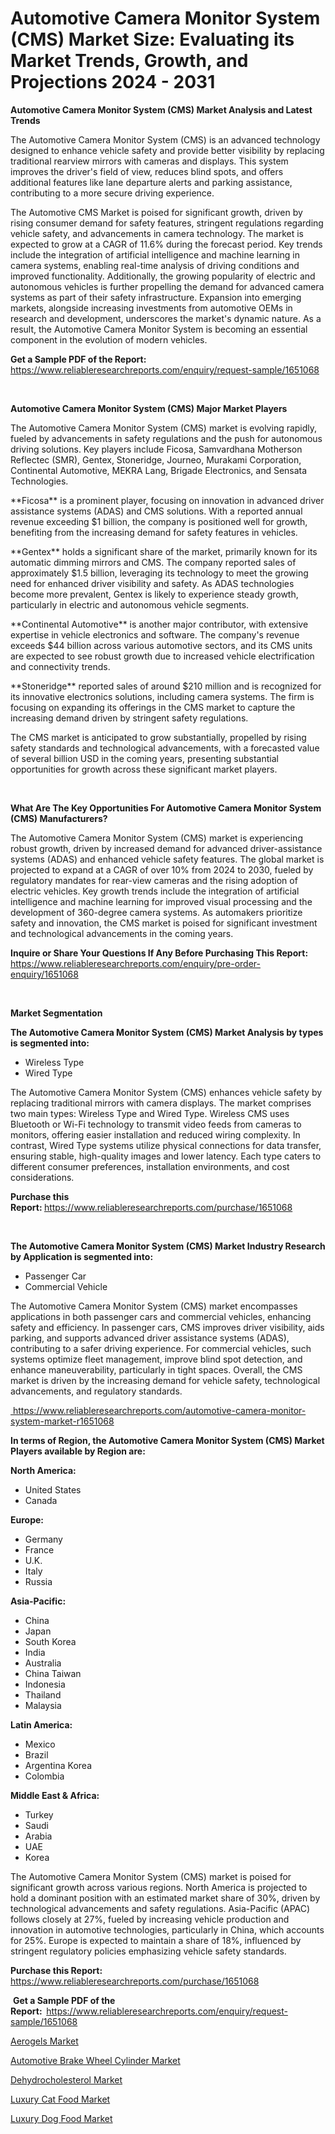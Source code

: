 <p><h1>Automotive Camera Monitor System (CMS) Market Size: Evaluating its Market Trends, Growth, and Projections 2024 - 2031</h1></p><p><strong>Automotive Camera Monitor System (CMS) Market Analysis and Latest Trends</strong></p>
<p><p>The Automotive Camera Monitor System (CMS) is an advanced technology designed to enhance vehicle safety and provide better visibility by replacing traditional rearview mirrors with cameras and displays. This system improves the driver's field of view, reduces blind spots, and offers additional features like lane departure alerts and parking assistance, contributing to a more secure driving experience.</p><p>The Automotive CMS Market is poised for significant growth, driven by rising consumer demand for safety features, stringent regulations regarding vehicle safety, and advancements in camera technology. The market is expected to grow at a CAGR of 11.6% during the forecast period. Key trends include the integration of artificial intelligence and machine learning in camera systems, enabling real-time analysis of driving conditions and improved functionality. Additionally, the growing popularity of electric and autonomous vehicles is further propelling the demand for advanced camera systems as part of their safety infrastructure. Expansion into emerging markets, alongside increasing investments from automotive OEMs in research and development, underscores the market's dynamic nature. As a result, the Automotive Camera Monitor System is becoming an essential component in the evolution of modern vehicles.</p></p>
<p><strong>Get a Sample PDF of the Report:&nbsp;</strong> <a href="https://www.reliableresearchreports.com/enquiry/request-sample/1651068?utm_campaign=1393&utm_medium=2&utm_source=Github&utm_content=ia&utm_term=26092024&utm_id=automotive-camera-monitor-system-cms">https://www.reliableresearchreports.com/enquiry/request-sample/1651068</a></p>
<p>&nbsp;</p>
<p><strong>Automotive Camera Monitor System (CMS) Major Market Players</strong></p>
<p><p>The Automotive Camera Monitor System (CMS) market is evolving rapidly, fueled by advancements in safety regulations and the push for autonomous driving solutions. Key players include Ficosa, Samvardhana Motherson Reflectec (SMR), Gentex, Stoneridge, Journeo, Murakami Corporation, Continental Automotive, MEKRA Lang, Brigade Electronics, and Sensata Technologies.</p><p>**Ficosa** is a prominent player, focusing on innovation in advanced driver assistance systems (ADAS) and CMS solutions. With a reported annual revenue exceeding $1 billion, the company is positioned well for growth, benefiting from the increasing demand for safety features in vehicles.</p><p>**Gentex** holds a significant share of the market, primarily known for its automatic dimming mirrors and CMS. The company reported sales of approximately $1.5 billion, leveraging its technology to meet the growing need for enhanced driver visibility and safety. As ADAS technologies become more prevalent, Gentex is likely to experience steady growth, particularly in electric and autonomous vehicle segments.</p><p>**Continental Automotive** is another major contributor, with extensive expertise in vehicle electronics and software. The company's revenue exceeds $44 billion across various automotive sectors, and its CMS units are expected to see robust growth due to increased vehicle electrification and connectivity trends.</p><p>**Stoneridge** reported sales of around $210 million and is recognized for its innovative electronics solutions, including camera systems. The firm is focusing on expanding its offerings in the CMS market to capture the increasing demand driven by stringent safety regulations.</p><p>The CMS market is anticipated to grow substantially, propelled by rising safety standards and technological advancements, with a forecasted value of several billion USD in the coming years, presenting substantial opportunities for growth across these significant market players.</p></p>
<p>&nbsp;</p>
<p><strong>What Are The Key Opportunities For Automotive Camera Monitor System (CMS) Manufacturers?</strong></p>
<p><p>The Automotive Camera Monitor System (CMS) market is experiencing robust growth, driven by increased demand for advanced driver-assistance systems (ADAS) and enhanced vehicle safety features. The global market is projected to expand at a CAGR of over 10% from 2024 to 2030, fueled by regulatory mandates for rear-view cameras and the rising adoption of electric vehicles. Key growth trends include the integration of artificial intelligence and machine learning for improved visual processing and the development of 360-degree camera systems. As automakers prioritize safety and innovation, the CMS market is poised for significant investment and technological advancements in the coming years.</p></p>
<p><strong>Inquire or Share Your Questions If Any Before Purchasing This Report:</strong> <a href="https://www.reliableresearchreports.com/enquiry/pre-order-enquiry/1651068?utm_campaign=1393&utm_medium=2&utm_source=Github&utm_content=ia&utm_term=26092024&utm_id=automotive-camera-monitor-system-cms">https://www.reliableresearchreports.com/enquiry/pre-order-enquiry/1651068</a></p>
<p>&nbsp;</p>
<p><strong>Market Segmentation</strong></p>
<p><strong>The Automotive Camera Monitor System (CMS) Market Analysis by types is segmented into:</strong></p>
<p><ul><li>Wireless Type</li><li>Wired Type</li></ul></p>
<p><p>The Automotive Camera Monitor System (CMS) enhances vehicle safety by replacing traditional mirrors with camera displays. The market comprises two main types: Wireless Type and Wired Type. Wireless CMS uses Bluetooth or Wi-Fi technology to transmit video feeds from cameras to monitors, offering easier installation and reduced wiring complexity. In contrast, Wired Type systems utilize physical connections for data transfer, ensuring stable, high-quality images and lower latency. Each type caters to different consumer preferences, installation environments, and cost considerations.</p></p>
<p><strong>Purchase this Report:&nbsp;</strong><a href="https://www.reliableresearchreports.com/purchase/1651068?utm_campaign=1393&utm_medium=2&utm_source=Github&utm_content=ia&utm_term=26092024&utm_id=automotive-camera-monitor-system-cms">https://www.reliableresearchreports.com/purchase/1651068</a></p>
<p>&nbsp;</p>
<p><strong>The Automotive Camera Monitor System (CMS) Market Industry Research by Application is segmented into:</strong></p>
<p><ul><li>Passenger Car</li><li>Commercial Vehicle</li></ul></p>
<p><p>The Automotive Camera Monitor System (CMS) market encompasses applications in both passenger cars and commercial vehicles, enhancing safety and efficiency. In passenger cars, CMS improves driver visibility, aids parking, and supports advanced driver assistance systems (ADAS), contributing to a safer driving experience. For commercial vehicles, such systems optimize fleet management, improve blind spot detection, and enhance maneuverability, particularly in tight spaces. Overall, the CMS market is driven by the increasing demand for vehicle safety, technological advancements, and regulatory standards.</p></p>
<p><a href="https://www.reliableresearchreports.com/automotive-camera-monitor-system-market-r1651068?utm_campaign=1393&utm_medium=2&utm_source=Github&utm_content=ia&utm_term=26092024&utm_id=automotive-camera-monitor-system-cms">&nbsp;https://www.reliableresearchreports.com/automotive-camera-monitor-system-market-r1651068</a></p>
<p><strong>In terms of Region, the Automotive Camera Monitor System (CMS) Market Players available by Region are:</strong></p>
<p>
    <p> <strong> North America: </strong>
        <ul>
            <li>United States</li>
            <li>Canada</li>
        </ul>
        </p> 
    <p> <strong> Europe: </strong>
        <ul>
            <li>Germany</li>
            <li>France</li>
            <li>U.K.</li>
            <li>Italy</li>
            <li>Russia</li>
        </ul>
        </p> 
    <p> <strong> Asia-Pacific: </strong>
        <ul>
            <li>China</li>
            <li>Japan</li>
            <li>South Korea</li>
            <li>India</li>
            <li>Australia</li>
            <li>China Taiwan</li>
            <li>Indonesia</li>
            <li>Thailand</li>
            <li>Malaysia</li>
        </ul>
        </p> 
    <p> <strong> Latin America: </strong>
        <ul>
            <li>Mexico</li>
            <li>Brazil</li>
            <li>Argentina Korea</li>
            <li>Colombia</li>
        </ul>
        </p> 
    <p> <strong> Middle East & Africa: </strong>
        <ul>
            <li>Turkey</li>
            <li>Saudi</li>
            <li>Arabia</li>
            <li>UAE</li>
            <li>Korea</li>
        </ul>
    </p>
    </p>
<p><p>The Automotive Camera Monitor System (CMS) market is poised for significant growth across various regions. North America is projected to hold a dominant position with an estimated market share of 30%, driven by technological advancements and safety regulations. Asia-Pacific (APAC) follows closely at 27%, fueled by increasing vehicle production and innovation in automotive technologies, particularly in China, which accounts for 25%. Europe is expected to maintain a share of 18%, influenced by stringent regulatory policies emphasizing vehicle safety standards.</p></p>
<p><strong>Purchase this Report: </strong><a href="https://www.reliableresearchreports.com/purchase/1651068?utm_campaign=1393&utm_medium=2&utm_source=Github&utm_content=ia&utm_term=26092024&utm_id=automotive-camera-monitor-system-cms">https://www.reliableresearchreports.com/purchase/1651068</a></p>
<p>&nbsp;<strong>Get a Sample PDF of the Report:&nbsp;&nbsp;</strong><a href="https://www.reliableresearchreports.com/enquiry/request-sample/1651068?utm_campaign=1393&utm_medium=2&utm_source=Github&utm_content=ia&utm_term=26092024&utm_id=automotive-camera-monitor-system-cms">https://www.reliableresearchreports.com/enquiry/request-sample/1651068</a></p>
<p><strong></strong></p>
<p><p><a href="https://www.linkedin.com/pulse/aerogels-market-trends-strategic-insights-2024-2031-firmotion-mzuef?utm_campaign=1393&utm_medium=2&utm_source=Github&utm_content=ia&utm_term=26092024&utm_id=automotive-camera-monitor-system-cms">Aerogels Market</a></p><p><a href="https://www.linkedin.com/pulse/market-insights-global-automotive-brake-wheel-cylinder-rmhre?utm_campaign=1393&utm_medium=2&utm_source=Github&utm_content=ia&utm_term=26092024&utm_id=automotive-camera-monitor-system-cms">Automotive Brake Wheel Cylinder Market</a></p><p><a href="https://www.linkedin.com/pulse/dehydrocholesterol-market-research-report-includes-analysis-fq3xf?utm_campaign=1393&utm_medium=2&utm_source=Github&utm_content=ia&utm_term=26092024&utm_id=automotive-camera-monitor-system-cms">Dehydrocholesterol Market</a></p><p><a href="https://issuu.com/reportprime-2/docs/luxury-cat-food-market-size-2030.pp_1a487cdefb3ed7?utm_campaign=1393&utm_medium=2&utm_source=Github&utm_content=ia&utm_term=26092024&utm_id=automotive-camera-monitor-system-cms">Luxury Cat Food Market</a></p><p><a href="https://issuu.com/reportprime-2/docs/luxury-dog-food-market-size-2030.pp_e1531ed8dc70a2?utm_campaign=1393&utm_medium=2&utm_source=Github&utm_content=ia&utm_term=26092024&utm_id=automotive-camera-monitor-system-cms">Luxury Dog Food Market</a></p></p>